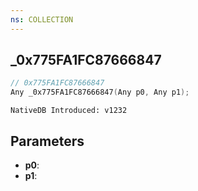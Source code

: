 ```yaml
---
ns: COLLECTION
---
```

## _0x775FA1FC87666847

```c
// 0x775FA1FC87666847
Any _0x775FA1FC87666847(Any p0, Any p1);
```

```
NativeDB Introduced: v1232
```

## Parameters
* **p0**:
* **p1**:

